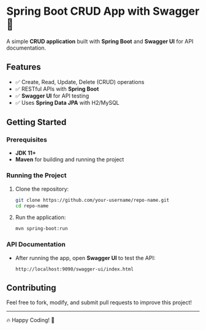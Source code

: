 # Spring Boot CRUD App with Swagger 🚀

A simple **CRUD application** built with **Spring Boot** and **Swagger UI** for API documentation.

## Features

- ✅ Create, Read, Update, Delete (CRUD) operations
- ✅ RESTful APIs with **Spring Boot**
- ✅ **Swagger UI** for API testing
- ✅ Uses **Spring Data JPA** with H2/MySQL

## Getting Started

### Prerequisites

- **JDK 11+**
- **Maven** for building and running the project

### Running the Project

1. Clone the repository:
    ```bash
    git clone https://github.com/your-username/repo-name.git
    cd repo-name
    ```

2. Run the application:
    ```bash
    mvn spring-boot:run
    ```

### API Documentation

- After running the app, open **Swagger UI** to test the API:
    ```
    http://localhost:9090/swagger-ui/index.html
    ```

## Contributing

Feel free to fork, modify, and submit pull requests to improve this project!

---

🔥 Happy Coding! 🚀
